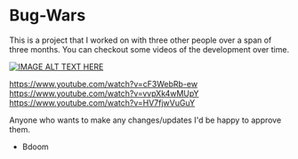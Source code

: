 # Bug-Wars

This is a project that I worked on with three other people over a span of three months. You can checkout some videos of the development over time.

[![IMAGE ALT TEXT HERE](http://img.youtube.com/vi/cF3WebRb-ew/0.jpg)](http://www.youtube.com/watch?v=cF3WebRb-ew)


https://www.youtube.com/watch?v=cF3WebRb-ew
https://www.youtube.com/watch?v=vvpXk4wMUpY
https://www.youtube.com/watch?v=HV7fjwVuGuY

Anyone who wants to make any changes/updates I'd be happy to approve them.

- Bdoom
